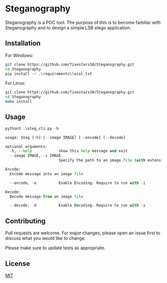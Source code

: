 # Steganography

Steganography is a POC tool. The purpose of this is to become familiar with Steganography and to design a simple LSB stego application. 

## Installation

For Windows:

```bash
git clone https://github.com/fivestars10/Steganography.git
cd Steganography
pip install -r .\requirements\local.txt
```
For Linux:

```bash
git clone https://github.com/fivestars10/Steganography.git
cd Steganography
make install
```

## Usage

```python
python3 .\steg_cli.py -h

usage: Steg [-h] [--image IMAGE] [--encode] [--decode]

optional arguments:
  -h, --help            show this help message and exit
  --image IMAGE, -i IMAGE
                        Specify the path to an image file (with extension)

Encode:
  Encode message into an image file

  --encode, -e          Enable Encoding. Require to run with -i

Decode:
  Decode message from an image file

  --decode, -d          Enable Decoding. Require to run with -i

```

## Contributing
Pull requests are welcome. For major changes, please open an issue first to discuss what you would like to change.

Please make sure to update tests as appropriate.

## License
[MIT](https://choosealicense.com/licenses/mit/)
